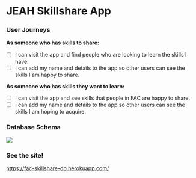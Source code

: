 # JEAH Skillshare App 

### User Journeys

**As someone who has skills to share:**

- [ ] I can visit the app and find people who are looking to learn the skills I have.
- [ ] I can add my name and details to the app so other users can see the skills I am happy to share.

**As someone who has skills they want to learn:**
- [ ] I can visit the app and see skills that people in FAC are happy to share.
- [ ] I can add my name and details to the app so other users can see the skills I am hoping to acquire.

### Database Schema

![](https://i.imgur.com/FGEsQxd.png)

### See the site!

https://fac-skillshare-db.herokuapp.com/
